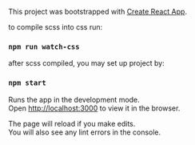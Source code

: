 This project was bootstrapped with [Create React App](https://github.com/facebookincubator/create-react-app).

to compile scss into css run:

### `npm run watch-css`

after scss compiled, you may set up project by:

### `npm start`

Runs the app in the development mode.<br>
Open [http://localhost:3000](http://localhost:3000) to view it in the browser.

The page will reload if you make edits.<br>
You will also see any lint errors in the console.

